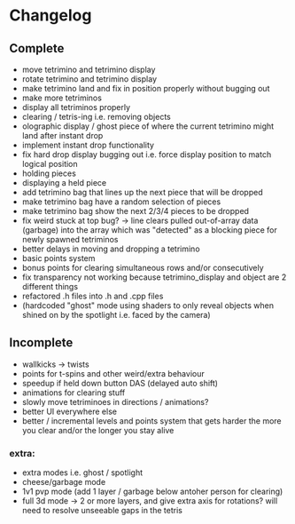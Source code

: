 # Changelog
## Complete
- move tetrimino and tetrimino display
- rotate tetrimino and tetrimino display
- make tetrimino land and fix in position properly without bugging out
- make more tetriminos
- display all tetriminos properly
- clearing / tetris-ing i.e. removing objects
- olographic display / ghost piece of where the current tetrimino might land after instant drop
- implement instant drop functionality
- fix hard drop display bugging out i.e. force display position to match logical position
- holding pieces
- displaying a held piece
- add tetrimino bag that lines up the next piece that will be dropped
- make tetrimino bag have a random selection of pieces
- make tetrimino bag show the next 2/3/4 pieces to be dropped
- fix weird stuck at top bug? -> line clears pulled out-of-array data (garbage) into the array which was "detected" as a blocking piece for newly spawned tetriminos
- better delays in moving and dropping a tetrimino
- basic points system
- bonus points for clearing simultaneous rows and/or consecutively
- fix transparency not working because tetrimino_display and object are 2 different things
- refactored .h files into .h and .cpp files
- (hardcoded "ghost" mode using shaders to only reveal objects when shined on by the spotlight i.e. faced by the camera)

## Incomplete
- wallkicks -> twists
- points for t-spins and other weird/extra behaviour
- speedup if held down button DAS (delayed auto shift)
- animations for clearing stuff
- slowly move tetriminoes in directions / animations?
- better UI everywhere else
- better / incremental levels and points system that gets harder the more you clear and/or the longer you stay alive

### extra:
- extra modes i.e. ghost / spotlight
- cheese/garbage mode
- 1v1 pvp mode (add 1 layer / garbage below antoher person for clearing)
- full 3d mode -> 2 or more layers, and give extra axis for rotations? will need to resolve unseeable gaps in the tetris

